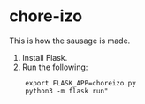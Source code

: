 # chore-izo
This is how the sausage is made.

1. Install Flask.
2. Run the following:
```
	export FLASK_APP=choreizo.py
	python3 -m flask run"
```

